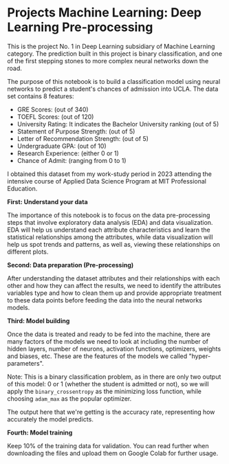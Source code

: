 # Projects Machine Learning: Deep Learning Pre-processing

This is the project No. 1 in Deep Learning subsidiary of Machine Learning category. The prediction built in this project is binary classification, and one of the first stepping stones to more complex neural networks down the road.

The purpose of this notebook is to build a classification model using neural networks to predict a student's chances of admission into UCLA. The data set contains 8 features:
  * GRE Scores: (out of 340)
  * TOEFL Scores: (out of 120)
  * University Rating: It indicates the Bachelor University ranking (out of 5)
  * Statement of Purpose Strength: (out of 5)
  * Letter of Recommendation Strength: (out of 5)
  * Undergraduate GPA: (out of 10)
  * Research Experience: (either 0 or 1)
  * Chance of Admit: (ranging from 0 to 1)

I obtained this dataset from my work-study period in 2023 attending the intensive course of Applied Data Science Program at MIT Professional Education.

**First: Understand your data**

The importance of this notebook is to focus on the data pre-processing steps that involve exploratory data analysis (EDA) and data visualization. EDA will help us understand each attribute characteristics and learn the statistical relationships among the attributes, while data visualization will help us spot trends and patterns, as well as, viewing these relationships on different plots.

**Second: Data preparation (Pre-processing)**

After understanding the dataset attributes and their relationships with each other and how they can affect the results, we need to identify the attributes variables type and how to clean them up and provide appropriate treatment to these data points before feeding the data into the neural networks models.

**Third: Model building**

Once the data is treated and ready to be fed into the machine, there are many factors of the models we need to look  at including the number of hidden layers, number of neurons, activation functions, optimizers, weights and biases, etc. These are the features of the models we called "hyper-parameters".

Note: This is a binary classification problem, as in there are only two output of this model: 0 or 1 (whether the student is admitted or not), so we will apply the ``` binary_crossentropy ``` as the minimizing loss function, while choosing ``` adam_max ``` as the popular optimizer.

The output here that we're getting is the accuracy rate, representing how accurately the model predicts.

**Fourth: Model training**

Keep 10% of the training data for validation. You can read further when downloading the files and upload them on Google Colab for further usage.
